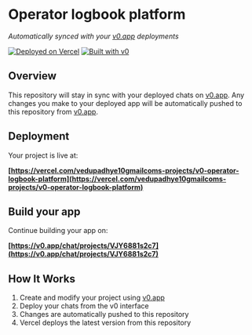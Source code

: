 # Operator logbook platform

*Automatically synced with your [v0.app](https://v0.app) deployments*

[![Deployed on Vercel](https://img.shields.io/badge/Deployed%20on-Vercel-black?style=for-the-badge&logo=vercel)](https://vercel.com/vedupadhye10gmailcoms-projects/v0-operator-logbook-platform)
[![Built with v0](https://img.shields.io/badge/Built%20with-v0.app-black?style=for-the-badge)](https://v0.app/chat/projects/VJY6881s2c7)

## Overview

This repository will stay in sync with your deployed chats on [v0.app](https://v0.app).
Any changes you make to your deployed app will be automatically pushed to this repository from [v0.app](https://v0.app).

## Deployment

Your project is live at:

**[https://vercel.com/vedupadhye10gmailcoms-projects/v0-operator-logbook-platform](https://vercel.com/vedupadhye10gmailcoms-projects/v0-operator-logbook-platform)**

## Build your app

Continue building your app on:

**[https://v0.app/chat/projects/VJY6881s2c7](https://v0.app/chat/projects/VJY6881s2c7)**

## How It Works

1. Create and modify your project using [v0.app](https://v0.app)
2. Deploy your chats from the v0 interface
3. Changes are automatically pushed to this repository
4. Vercel deploys the latest version from this repository
